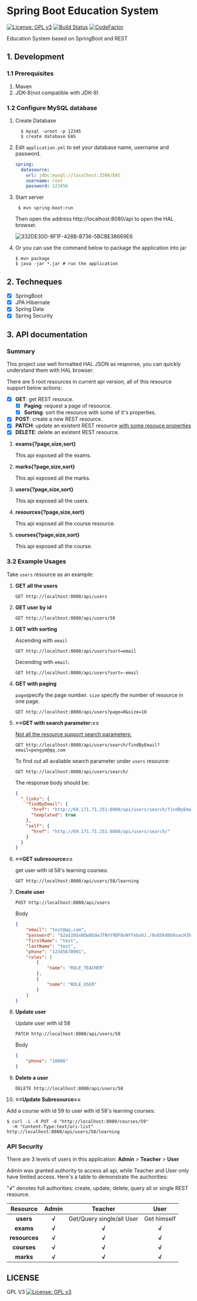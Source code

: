 # Spring Boot Education System
[![License: GPL v3](https://img.shields.io/badge/License-GPL%20v3-blue.svg)](https://www.gnu.org/licenses/gpl-3.0)
[![Build Status](https://travis-ci.com/Peng-YM/SpringBootEducationSystem.svg?token=zkm2xxngEhnJD2JPqh6t&branch=master)](https://travis-ci.com/Peng-YM/SpringBootEducationSystem)
[![CodeFactor](https://www.codefactor.io/repository/github/peng-ym/springbooteducationsystem/badge)](https://www.codefactor.io/repository/github/peng-ym/springbooteducationsystem)

Education System based on SpringBoot and REST

## 1. Development

### 1.1 Prerequisites

1. Maven
2. JDK-8(not compatible with JDK-9)
### 1.2 Configure MySQL database

1. Create Database

    ```shell
      $ mysql -uroot -p 12345
      $ create database EAS
    ```

2. Edit `application.yml` to set your database name, username and password.

   ```yaml
   spring:
     datasource:
       url: jdbc:mysql://localhost:3306/EAS
       username: root
       password: 123456
   ```

3. Start server

   ```
    $ mvn spring-boot:run
   ```

    Then open the address http://localhost:8080/api to open the HAL browser.

    ![332DE30D-8F1F-428B-B736-5BCBE38669E6](https://ws3.sinaimg.cn/large/006tNc79gy1fscyjj5wclj31g10teahf.jpg)

4. Or you can use the command below to package the application into jar

   ```shell
   $ mvn package
   $ java -jar *.jar # run the application
   ```

## 2. Techneques

- [x] SpringBoot
- [x] JPA Hibernate
- [x] Spring Data
- [x] Spring Security

## 3. API documentation

### Summary

This project use well formatted HAL JSON as response, you can quickly understand them with HAL browser.

There are 5 root resources in current api version, all of this resource support below actions:

- [x] **GET**: get REST resouce.
  - [x] **Paging**: request a page of resource.
  - [x] **Sorting**: sort the resource with some of it's properties. 

- [x] **POST**: create a new REST resource.
- [x] **PATCH**: update an existent REST resource <u>with some resouce properties</u>
- [x] **DELETE**: delete an existent REST resource.

1. **exams{?page,size,sort}**

   This api exposed all the exams.

2. **marks{?page,size,sort}**

   This api exposed all the marks.

3. **users{?page,size,sort}**

   This api exposed all the users.

4. **resources{?page,size,sort}**

   This api exposed all the course resource.

5. **courses{?page,size,sort}**

   This api exposed all the course.

### 3.2 Example Usages

Take `users` resource as an example:

1. **GET all the users**

   ```http
   GET http://localhost:8080/api/users
   ```

2. **GET user by id**

   ```http
   GET http://localhost:8080/api/users/58
   ```

3. **GET with sorting**

   Ascending with `email`

   ```http
   GET http://localhost:8080/api/users?sort=email
   ```

   Decending with `email`:

   ```http
   GET http://localhost:8080/api/users?sort=-email
   ```

4. **GET with paging**

   `page`specify the page number. `size` specify the number of resource in one page.

   ```http
   GET http://localhost:8080/api/users?page=0&size=10
   ```

5. **==GET with search parameter:==**

   <u>Not all the resource support search parameters:</u>

   ```http
   GET http://localhost:8080/api/users/search/findByEmail?email=pengym@qq.com
   ```
   To find out all avaliable search parameter under `users` resource:

   ```http
   GET http://localhost:8080/api/users/search/
   ```

   The response body should be:

   ```json
   {
     "_links": {
       "findByEmail": {
         "href": "http://69.171.71.251:8080/api/users/search/findByEmail{?email}",
         "templated": true
       },
       "self": {
         "href": "http://69.171.71.251:8080/api/users/search/"
       }
     }
   }
   ```

6. **==GET subresource==**

   get user with id 58's learning courses:

   ```http
   GET http://localhost:8080/api/users/58/learning
   ```

7. **Create user**

   ```http
   POST http://localhost:8080/api/users
   ```

   Body

   ```json
   {
       "email": "test@qq.com",
       "password": "$2a$10$x0Qw0EdwJTNnY9DF8xNYfebahJ./8vEOkd0b8sacHJhSVcrnK50t.",
       "firstName": "test",
       "lastName": "test",
       "phone": "12345678901",
       "roles": [
           {
               "name": "ROLE_TEACHER"
           },
           {
               "name": "ROLE_USER"
           }
       ]
   }
   ```

8. **Update user**

   Update user with id 58

   ```http
   PATCH http://localhost:8080/api/users/58
   ```

   Body

   ```json
   {
       "phone": "10086"
   }
   ```

9. **Delete a user**

   ```http
   DELETE http://localhost:8080/api/users/58
   ```

10. **==Update Subresource==**

   Add a course with id 59 to user with id 58's learning courses:

   ```shell
   $ curl -i -X PUT -d "http://localhost:8080/courses/59"
     -H "Content-Type:text/uri-list" http://localhost:8080/api/users/58/learning
   ```

### API Security

There are 3 levels of users in this application: **Admin** > **Teacher** > **User**

Admin was granted authority to access all api, while Teacher and User only have limited access. Here's a table to demonstrate the auchorities:

"**√**" denotes full authorities: create, update, delete, query all or single REST resource.

|   Resource    | Admin |          Teacher          |    User     |
| :-----------: | :---: | :-----------------------: | :---------: |
|   **users**   | **√** | Get/Query single/all User | Get himself |
|   **exams**   | **√** |           **√**           |    **√**    |
| **resources** | **√** |           **√**           |    **√**    |
|  **courses**  | **√** |           **√**           |    **√**    |
|   **marks**   | **√** |           **√**           |    **√**    |

## LICENSE

GPL V3 [![License: GPL v3](https://img.shields.io/badge/License-GPL%20v3-blue.svg)](https://www.gnu.org/licenses/gpl-3.0)
